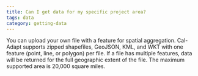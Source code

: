 ```yaml
---
title: Can I get data for my specific project area?
tags: data
category: getting-data
---
```


You can upload your own file with a feature for spatial aggregation. Cal-Adapt supports zipped shapefiles, GeoJSON, KML, and WKT with one feature (point, line, or polygon) per file. If a file has multiple features, data will be returned for the full geographic extent of the file. The maximum supported area is 20,000 square miles.
